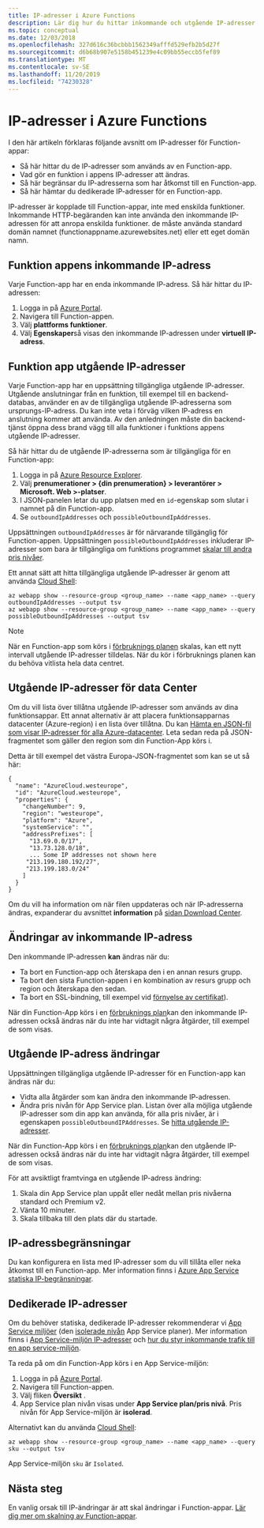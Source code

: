 ```yaml
---
title: IP-adresser i Azure Functions
description: Lär dig hur du hittar inkommande och utgående IP-adresser för Function-appar och vad som gör att de ändras.
ms.topic: conceptual
ms.date: 12/03/2018
ms.openlocfilehash: 327d616c36bcbbb1562349afffd529efb2b5d27f
ms.sourcegitcommit: d6b68b907e5158b451239e4c09bb55eccb5fef89
ms.translationtype: MT
ms.contentlocale: sv-SE
ms.lasthandoff: 11/20/2019
ms.locfileid: "74230328"
---
```

# <a name="ip-addresses-in-azure-functions"></a>IP-adresser i Azure Functions

I den här artikeln förklaras följande avsnitt om IP-adresser för Function-appar:

* Så här hittar du de IP-adresser som används av en Function-app.
* Vad gör en funktion i appens IP-adresser att ändras.
* Så här begränsar du IP-adresserna som har åtkomst till en Function-app.
* Så här hämtar du dedikerade IP-adresser för en Function-app.

IP-adresser är kopplade till Function-appar, inte med enskilda funktioner. Inkommande HTTP-begäranden kan inte använda den inkommande IP-adressen för att anropa enskilda funktioner. de måste använda standard domän namnet (functionappname.azurewebsites.net) eller ett eget domän namn.

## <a name="function-app-inbound-ip-address"></a>Funktion appens inkommande IP-adress

Varje Function-app har en enda inkommande IP-adress. Så här hittar du IP-adressen:

1. Logga in på [Azure Portal](https://portal.azure.com).
2. Navigera till Function-appen.
3. Välj **plattforms funktioner**.
4. Välj **Egenskaper**så visas den inkommande IP-adressen under **virtuell IP-adress**.

## <a name="find-outbound-ip-addresses"></a>Funktion app utgående IP-adresser

Varje Function-app har en uppsättning tillgängliga utgående IP-adresser. Utgående anslutningar från en funktion, till exempel till en backend-databas, använder en av de tillgängliga utgående IP-adresserna som ursprungs-IP-adress. Du kan inte veta i förväg vilken IP-adress en anslutning kommer att använda. Av den anledningen måste din backend-tjänst öppna dess brand vägg till alla funktioner i funktions appens utgående IP-adresser.

Så här hittar du de utgående IP-adresserna som är tillgängliga för en Function-app:

1. Logga in på [Azure Resource Explorer](https://resources.azure.com).
2. Välj **prenumerationer > {din prenumeration} > leverantörer > Microsoft. Web >-platser**.
3. I JSON-panelen letar du upp platsen med en `id`-egenskap som slutar i namnet på din Function-app.
4. Se `outboundIpAddresses` och `possibleOutboundIpAddresses`. 

Uppsättningen `outboundIpAddresses` är för närvarande tillgänglig för Function-appen. Uppsättningen `possibleOutboundIpAddresses` inkluderar IP-adresser som bara är tillgängliga om funktions programmet [skalar till andra pris nivåer](#outbound-ip-address-changes).

Ett annat sätt att hitta tillgängliga utgående IP-adresser är genom att använda [Cloud Shell](../cloud-shell/quickstart.md):

```azurecli-interactive
az webapp show --resource-group <group_name> --name <app_name> --query outboundIpAddresses --output tsv
az webapp show --resource-group <group_name> --name <app_name> --query possibleOutboundIpAddresses --output tsv
```
> [!NOTE]
> När en Function-app som körs i [förbruknings planen](functions-scale.md#consumption-plan) skalas, kan ett nytt intervall utgående IP-adresser tilldelas. När du kör i förbruknings planen kan du behöva vitlista hela data centret.

## <a name="data-center-outbound-ip-addresses"></a>Utgående IP-adresser för data Center

Om du vill lista över tillåtna utgående IP-adresser som används av dina funktionsappar. Ett annat alternativ är att placera funktionsapparnas datacenter (Azure-region) i en lista över tillåtna. Du kan [Hämta en JSON-fil som visar IP-adresser för alla Azure-datacenter](https://www.microsoft.com/en-us/download/details.aspx?id=56519). Leta sedan reda på JSON-fragmentet som gäller den region som din Function-App körs i.

Detta är till exempel det västra Europa-JSON-fragmentet som kan se ut så här:

```
{
  "name": "AzureCloud.westeurope",
  "id": "AzureCloud.westeurope",
  "properties": {
    "changeNumber": 9,
    "region": "westeurope",
    "platform": "Azure",
    "systemService": "",
    "addressPrefixes": [
      "13.69.0.0/17",
      "13.73.128.0/18",
      ... Some IP addresses not shown here
     "213.199.180.192/27",
     "213.199.183.0/24"
    ]
  }
}
```

 Om du vill ha information om när filen uppdateras och när IP-adresserna ändras, expanderar du avsnittet **information** på [sidan Download Center](https://www.microsoft.com/en-us/download/details.aspx?id=56519).

## <a name="inbound-ip-address-changes"></a>Ändringar av inkommande IP-adress

Den inkommande IP-adressen **kan** ändras när du:

- Ta bort en Function-app och återskapa den i en annan resurs grupp.
- Ta bort den sista Function-appen i en kombination av resurs grupp och region och återskapa den sedan.
- Ta bort en SSL-bindning, till exempel vid [förnyelse av certifikat](../app-service/configure-ssl-certificate.md#renew-certificate)).

När din Function-App körs i en [förbruknings plan](functions-scale.md#consumption-plan)kan den inkommande IP-adressen också ändras när du inte har vidtagit några åtgärder, till exempel de som visas.

## <a name="outbound-ip-address-changes"></a>Utgående IP-adress ändringar

Uppsättningen tillgängliga utgående IP-adresser för en Function-app kan ändras när du:

* Vidta alla åtgärder som kan ändra den inkommande IP-adressen.
* Ändra pris nivån för App Service plan. Listan över alla möjliga utgående IP-adresser som din app kan använda, för alla pris nivåer, är i egenskapen `possibleOutboundIPAddresses`. Se [hitta utgående IP-adresser](#find-outbound-ip-addresses).

När din Function-App körs i en [förbruknings plan](functions-scale.md#consumption-plan)kan den utgående IP-adressen också ändras när du inte har vidtagit några åtgärder, till exempel de som visas.

För att avsiktligt framtvinga en utgående IP-adress ändring:

1. Skala din App Service plan uppåt eller nedåt mellan pris nivåerna standard och Premium v2.
2. Vänta 10 minuter.
3. Skala tillbaka till den plats där du startade.

## <a name="ip-address-restrictions"></a>IP-adressbegränsningar

Du kan konfigurera en lista med IP-adresser som du vill tillåta eller neka åtkomst till en Function-app. Mer information finns i [Azure App Service statiska IP-begränsningar](../app-service/app-service-ip-restrictions.md).

## <a name="dedicated-ip-addresses"></a>Dedikerade IP-adresser

Om du behöver statiska, dedikerade IP-adresser rekommenderar vi [App Service miljöer](../app-service/environment/intro.md) (den [isolerade nivån](https://azure.microsoft.com/pricing/details/app-service/) App Service planer). Mer information finns i [App Service-miljön IP-adresser](../app-service/environment/network-info.md#ase-ip-addresses) och [hur du styr inkommande trafik till en app service-miljön](../app-service/environment/app-service-app-service-environment-control-inbound-traffic.md).

Ta reda på om din Function-App körs i en App Service-miljön:

1. Logga in på [Azure Portal](https://portal.azure.com).
2. Navigera till Function-appen.
3. Välj fliken **Översikt** .
4. App Service plan nivån visas under **App Service plan/pris nivå**. Pris nivån för App Service-miljön är **isolerad**.
 
Alternativt kan du använda [Cloud Shell](../cloud-shell/quickstart.md):

```azurecli-interactive
az webapp show --resource-group <group_name> --name <app_name> --query sku --output tsv
```

App Service-miljön `sku` är `Isolated`.

## <a name="next-steps"></a>Nästa steg

En vanlig orsak till IP-ändringar är att skal ändringar i Function-appar. [Lär dig mer om skalning av Function-appar](functions-scale.md).
